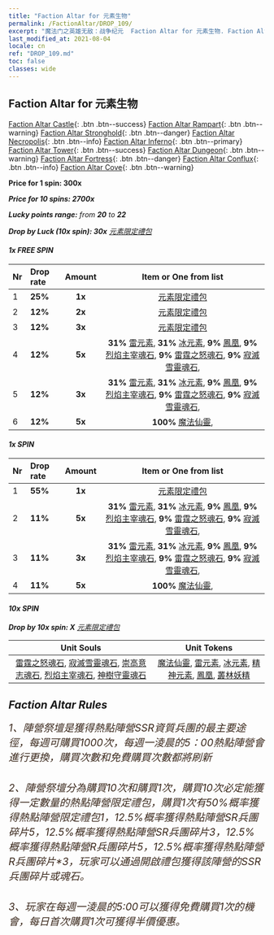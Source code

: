 ```yaml
---
title: "Faction Altar for 元素生物"
permalink: /FactionAltar/DROP_109/
excerpt: "魔法门之英雄无敌：战争纪元  Faction Altar for 元素生物. Faction Altar is the primary method for obtaining SSR units from the popular faction. Limited to 1,000 purchases each week. The popular faction changes at 05:00 every Monday. Purchase attempts and free purchase attempts will also reset then."
last_modified_at: 2021-08-04
locale: cn
ref: "DROP_109.md"
toc: false
classes: wide
---
```


##  Faction Altar for **元素生物**

  [Faction Altar Castle](/cn/FactionAltar/DROP_101/){: .btn .btn--success} [Faction Altar Rampart](/cn/FactionAltar/DROP_102/){: .btn .btn--warning} [Faction Altar Stronghold](/cn/FactionAltar/DROP_103/){: .btn .btn--danger} [Faction Altar Necropolis](/cn/FactionAltar/DROP_104/){: .btn .btn--info} [Faction Altar Inferno](/cn/FactionAltar/DROP_105/){: .btn .btn--primary} [Faction Altar Tower](/cn/FactionAltar/DROP_106/){: .btn .btn--success} [Faction Altar Dungeon](/cn/FactionAltar/DROP_107/){: .btn .btn--warning} [Faction Altar Fortress](/cn/FactionAltar/DROP_108/){: .btn .btn--danger} [Faction Altar Conflux](/cn/FactionAltar/DROP_109/){: .btn .btn--info} [Faction Altar Cove](/cn/FactionAltar/DROP_112/){: .btn .btn--warning} 

  **Price for 1 spin: 300x** <i class="fas fa-gem"/>

  **Price for 10 spins: 2700x** <i class="fas fa-gem"/>

  **Lucky points range:** from **20** to **22**

  **Drop by Luck (10x spin): 30x** [元素限定禮包](/cn/Items/con_2141/)

####  1x FREE SPIN 

  |    Nr    |  Drop rate  |  Amount   |   Item or One from list  |
  |:---------|:------------|:---------:|:------------------------:|
  | 1 | **25%** | **1x** | [元素限定禮包](/cn/Items/con_2141/) |
  | 2 | **12%** | **2x** | [元素限定禮包](/cn/Items/con_2141/) |
  | 3 | **12%** | **3x** | [元素限定禮包](/cn/Items/con_2141/) |
  | 4 | **12%** | **5x** |  **31%** [雷元素](/cn/Items/unt_263/),  **31%** [冰元素](/cn/Items/unt_264/),  **9%** [鳳凰](/cn/Items/unt_268/),  **9%** [烈焰主宰魂石](/cn/Items/unt_348/),  **9%** [雷霆之怒魂石](/cn/Items/unt_344/),  **9%** [寂滅雪靈魂石](/cn/Items/unt_345/),  |
  | 5 | **12%** | **3x** |  **31%** [雷元素](/cn/Items/unt_263/),  **31%** [冰元素](/cn/Items/unt_264/),  **9%** [鳳凰](/cn/Items/unt_268/),  **9%** [烈焰主宰魂石](/cn/Items/unt_348/),  **9%** [雷霆之怒魂石](/cn/Items/unt_344/),  **9%** [寂滅雪靈魂石](/cn/Items/unt_345/),  |
  | 6 | **12%** | **5x** |  **100%** [魔法仙靈](/cn/Items/unt_262/),  |


####  1x SPIN 

  |    Nr    |  Drop rate  |  Amount   |   Item or One from list  |
  |:---------|:------------|:---------:|:------------------------:|
  | 1 | **55%** | **1x** | [元素限定禮包](/cn/Items/con_2141/) |
  | 2 | **11%** | **5x** |  **31%** [雷元素](/cn/Items/unt_263/),  **31%** [冰元素](/cn/Items/unt_264/),  **9%** [鳳凰](/cn/Items/unt_268/),  **9%** [烈焰主宰魂石](/cn/Items/unt_348/),  **9%** [雷霆之怒魂石](/cn/Items/unt_344/),  **9%** [寂滅雪靈魂石](/cn/Items/unt_345/),  |
  | 3 | **11%** | **3x** |  **31%** [雷元素](/cn/Items/unt_263/),  **31%** [冰元素](/cn/Items/unt_264/),  **9%** [鳳凰](/cn/Items/unt_268/),  **9%** [烈焰主宰魂石](/cn/Items/unt_348/),  **9%** [雷霆之怒魂石](/cn/Items/unt_344/),  **9%** [寂滅雪靈魂石](/cn/Items/unt_345/),  |
  | 4 | **11%** | **5x** |  **100%** [魔法仙靈](/cn/Items/unt_262/),  |


####  10x SPIN 

  **Drop by 10x spin: X** [元素限定禮包](/cn/Items/con_2141/)

  |    Unit Souls    |  Unit Tokens  |
  |:----------------:|:-------------:|
  | [雷霆之怒魂石](/cn/Items/unt_344/), [寂滅雪靈魂石](/cn/Items/unt_345/), [崇高意志魂石](/cn/Items/unt_347/), [烈焰主宰魂石](/cn/Items/unt_348/), [神樹守靈魂石](/cn/Items/unt_349/) | [魔法仙靈](/cn/Items/unt_262/), [雷元素](/cn/Items/unt_263/), [冰元素](/cn/Items/unt_264/), [精神元素](/cn/Items/unt_267/), [鳳凰](/cn/Items/unt_268/), [叢林妖精](/cn/Items/unt_270/) |



## Faction Altar Rules

  <span style="color: #3c2a1e;font-size:20px">1、陣營祭壇是獲得熱點陣營SSR資質兵團的最主要途徑，每週可購買1000次，每週一淩晨的5：00熱點陣營會進行更換，購買次數和免費購買次數都將刷新</span><br/>

<br/>  <span style="color: #3c2a1e;font-size:20px">2、陣營祭壇分為購買10次和購買1次，購買10次必定能獲得一定數量的熱點陣營限定禮包，購買1次有50%概率獲得熱點陣營限定禮包*1，12.5%概率獲得熱點陣營SR兵團碎片*5，12.5%概率獲得熱點陣營SR兵團碎片*3，12.5%概率獲得熱點陣營R兵團碎片*5，12.5%概率獲得熱點陣營R兵團碎片*3，玩家可以通過開啟禮包獲得該陣營的SSR兵團碎片或魂石。</span>

<br/>  <span style="color: #3c2a1e;font-size:20px">3、玩家在每週一淩晨的5:00可以獲得免費購買1次的機會，每日首次購買1次可獲得半價優惠。</span><br/>

<br/>